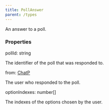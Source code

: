 ```yaml
---
title: PollAnswer
parent: /types
---
```


An answer to a poll.

### Properties

<div class="flex flex-col gap-3"><div><div class="flex gap-2"><div class="font-mono p" id="p_pollId" data-anchor><span class="font-bold">pollId</span><span class="opacity-50">:</span> <span>string</span></div></div><div class="pl-3"><div class="no-margin">

The identifier of the poll that was responded to.

</div></div></div><div><div class="flex gap-2"><div class="font-mono p" id="p_from" data-anchor><span class="font-bold">from</span><span class="opacity-50">:</span> <a href="/types/chatp"  >ChatP</a></div></div><div class="pl-3"><div class="no-margin">

The user who responded to the poll.

</div></div></div><div><div class="flex gap-2"><div class="font-mono p" id="p_optionIndexes" data-anchor><span class="font-bold">optionIndexes</span><span class="opacity-50">:</span> <span>number</span><span class="opacity-50">[]</span></div></div><div class="pl-3"><div class="no-margin">

The indexes of the options chosen by the user.

</div></div></div></div>


